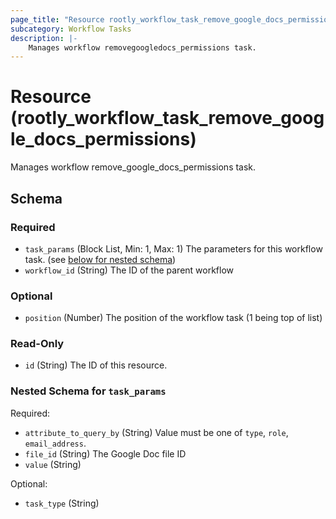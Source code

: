 ```yaml
---
page_title: "Resource rootly_workflow_task_remove_google_docs_permissions - terraform-provider-rootly"
subcategory: Workflow Tasks
description: |-
    Manages workflow removegoogledocs_permissions task.
---
```


# Resource (rootly_workflow_task_remove_google_docs_permissions)

Manages workflow remove_google_docs_permissions task.



<!-- schema generated by tfplugindocs -->
## Schema

### Required

- `task_params` (Block List, Min: 1, Max: 1) The parameters for this workflow task. (see [below for nested schema](#nestedblock--task_params))
- `workflow_id` (String) The ID of the parent workflow

### Optional

- `position` (Number) The position of the workflow task (1 being top of list)

### Read-Only

- `id` (String) The ID of this resource.

<a id="nestedblock--task_params"></a>
### Nested Schema for `task_params`

Required:

- `attribute_to_query_by` (String) Value must be one of `type`, `role`, `email_address`.
- `file_id` (String) The Google Doc file ID
- `value` (String)

Optional:

- `task_type` (String)
